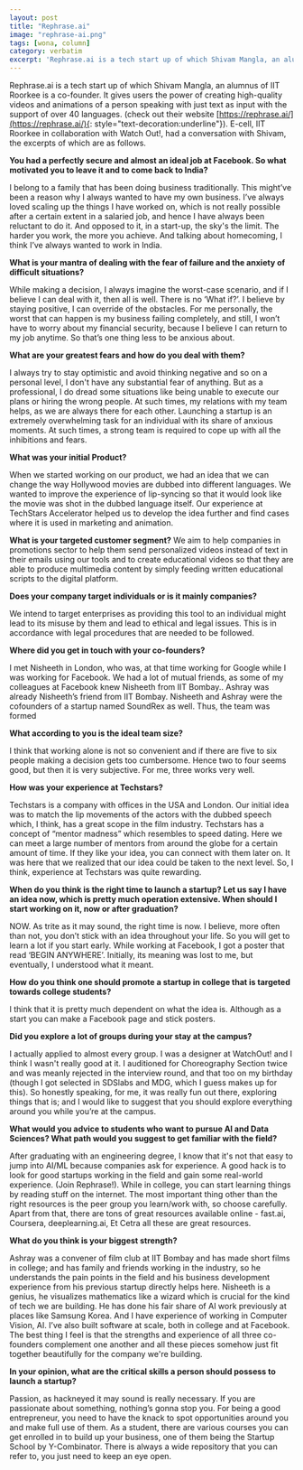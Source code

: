 ```yaml
---
layout: post
title: "Rephrase.ai"
image: "rephrase-ai.png"
tags: [wona, column]
category: verbatim
excerpt: 'Rephrase.ai is a tech start up of which Shivam Mangla, an alumnus of IIT Roorkee is a co-founder. It gives users the power of creating high-quality videos and animations of a person speaking with just text as input with the support of over 40 languages. E-cell, IIT Roorkee in collaboration with Watch Out!, had a conversation with Shivam, the excerpts of which are as follows.'
---
```


Rephrase.ai is a tech start up of which Shivam Mangla, an alumnus of IIT Roorkee is a co-founder. It gives users the power of creating high-quality videos and animations of a person speaking with just text as input with the support of over 40 languages. (check out their website [https://rephrase.ai/](https://rephrase.ai/){: style="text-decoration:underline"}). E-cell, IIT Roorkee in collaboration with Watch Out!, had a conversation with Shivam, the excerpts of which are as follows.

**You had a perfectly secure and almost an ideal job at Facebook. So what motivated you to leave it and to come back to India?**

I belong to a family that has been doing business traditionally. This might’ve been a reason why I always wanted to have my own business. I’ve always loved scaling up the things I have worked on, which is not really possible after a certain extent in a salaried job, and hence I have always been reluctant to do it. And opposed to it, in a start-up, the sky's the limit. The harder you work, the more you achieve. And talking about homecoming, I think I’ve always wanted to work in India.

**What is your mantra of dealing with the fear of failure and the anxiety of difficult situations?**

While making a decision, I always imagine the worst-case scenario, and if I believe I can deal with it, then all is well. There is no ‘What if?’. I believe by staying positive, I can override of the obstacles. For me personally, the worst that can happen is my business failing completely, and still, I won’t have to worry about my financial security, because I believe I can return to my job anytime. So that’s one thing less to be anxious about.

**What are your greatest fears and how do you deal with them?**

I always try to stay optimistic and avoid thinking negative and so on a personal level, I don't have any substantial fear of anything. But as a professional, I do dread some situations like being unable to execute our plans or hiring the wrong people. At such times, my relations with my team helps, as we are always there for each other. Launching a startup is an extremely overwhelming task for an individual with its share of anxious moments. At such times, a strong team is required to cope up with all the inhibitions and fears.

**What was your initial Product?**

When we started working on our product, we had an idea that we can change the way Hollywood movies are dubbed into different languages. We wanted to improve the experience of lip-syncing so that it would look like the movie was shot in the dubbed language itself. Our experience at TechStars Accelerator helped us to develop the idea further and find cases where it is used in marketing and animation.

**What is your targeted customer segment?**
We aim to help companies in promotions sector to help them send personalized videos instead of text in their emails using our tools and to create educational videos so that they are able to produce multimedia content by simply feeding written educational scripts to the digital platform.

**Does your company target individuals or is it mainly companies?**

We intend to target enterprises as providing this tool to an individual might lead to its misuse by them and lead to ethical and legal issues. This is in accordance with legal procedures that are needed to be followed.

**Where did you get in touch with your co-founders?**

I met Nisheeth in London, who was, at that time working for Google while I was working for Facebook. We had a lot of mutual friends, as some of my colleagues at Facebook knew Nisheeth from IIT Bombay.. Ashray was already Nisheeth’s friend from IIT Bombay. Nisheeth and Ashray were the cofounders of a startup named SoundRex as well. Thus, the team was formed

**What according to you is the ideal team size?**

I think that working alone is not so convenient and if there are five to six people making a decision gets too cumbersome. Hence two to four seems good, but then it is very subjective. For me, three works very well.

**How was your experience at Techstars?**

Techstars is a company with offices in the USA and London. Our initial idea was to match the lip movements of the actors with the dubbed speech which, I think, has a great scope in the film industry. Techstars has a concept of “mentor madness” which resembles to speed dating. Here we can meet a large number of mentors from around the globe for a certain amount of time. If they like your idea, you can connect with them later on. It was here that we realized that our idea could be taken to the next level. So, I think, experience at Techstars was quite rewarding.

**When do you think is the right time to launch a startup? Let us say I have an idea now, which is pretty much operation extensive. When should I start working on it, now or after graduation?**

NOW. As trite as it may sound, the right time is now. I believe, more often than not, you don’t stick with an idea throughout your life. So you will get to learn a lot if you start early. While working at Facebook, I got a poster that read ‘BEGIN ANYWHERE’. Initially, its meaning was lost to me, but eventually, I understood what it meant.

**How do you think one should promote a startup in college that is targeted towards college students?**

I think that it is pretty much dependent on what the idea is. Although as a start you can make a Facebook page and stick posters.

**Did you explore a lot of groups during your stay at the campus?**

I actually applied to almost every group. I was a designer at WatchOut! and I think I wasn't really good at it. I auditioned for Choreography Section twice and was meanly rejected in the interview round, and that too on my birthday (though I got selected in SDSlabs and MDG, which I guess makes up for this). So honestly speaking, for me, it was really fun out there, exploring things that is; and I would like to suggest that you should explore everything around you while you’re at the campus.

**What would you advice to students who want to pursue AI and Data Sciences? What path would you suggest to get familiar with the field?**

After graduating with an engineering degree, I know that it's not that easy to jump into AI/ML because companies ask for experience. A good hack is to look for good startups working in the field and gain some real-world experience. (Join Rephrase!). While in college, you can start learning things by reading stuff on the internet. The most important thing other than the right resources is the peer group you learn/work with, so choose carefully. Apart from that, there are tons of great resources available online - fast.ai, Coursera, deeplearning.ai, Et Cetra all these are great resources.

**What do you think is your biggest strength?**

Ashray was a convener of film club at IIT Bombay and has made short films in college; and has family and friends working in the industry, so he understands the pain points in the field and his business development experience from his previous startup directly helps here. Nisheeth is a genius, he visualizes mathematics like a wizard which is crucial for the kind of tech we are building. He has done his fair share of AI work previously at places like Samsung Korea. And I have experience of working in Computer Vision, AI. I’ve also built software at scale, both in college and at Facebook. The best thing I feel is that the strengths and experience of all three co-founders complement one another and all these pieces somehow just fit together beautifully for the company we're building.

**In your opinion, what are the critical skills a person should possess to launch a startup?**

Passion, as hackneyed it may sound is really necessary. If you are passionate about something, nothing’s gonna stop you. For being a good entrepreneur, you need to have the knack to spot opportunities around you and make full use of them.  As a student, there are various courses you can get enrolled in to build up your business, one of them being the Startup School by Y-Combinator. There is always a wide repository that you can refer to, you just need to keep an eye open.
